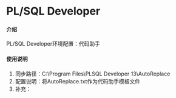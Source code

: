 ﻿# PL/SQL Developer

#### 介绍
PL/SQL Developer环境配置：代码助手

#### 使用说明

1.  同步路径：C:\Program Files\PLSQL Developer 13\AutoReplace
2.  配置说明：将AutoReplace.txt作为代码助手模板文件
3.  补充：

